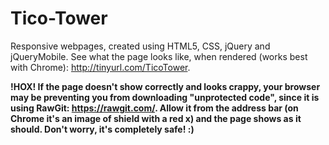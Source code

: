 # Tico-Tower
Responsive webpages, created using HTML5, CSS, jQuery and jQueryMobile.
See what the page looks like, when rendered (works best with Chrome): http://tinyurl.com/TicoTower.

<b>!HOX!
If the page doesn't show correctly and looks crappy, your browser may be preventing you from downloading "unprotected code", since it is using RawGit: https://rawgit.com/. 
Allow it from the address bar (on Chrome it's an image of shield with a red x) and the page shows as it should. Don't worry, it's completely safe! :) </b>


